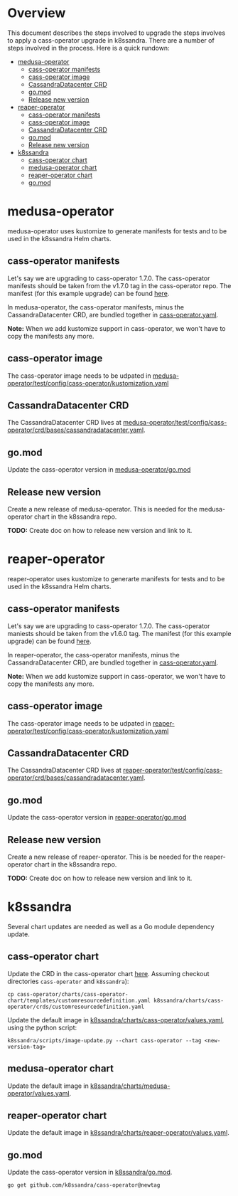 # Overview
This document describes the steps involved to upgrade the steps involves to apply a cass-operator upgrade in k8ssandra. There are a number of steps involved in the process. Here is a quick rundown:

* [medusa-operator](#medusa-operator)
  * [cass-operator manifests](#cass-operator-manifests-1)
  * [cass-operator image](#cass-operator-image-1)
  * [CassandraDatacenter CRD](#cassandradatacenter-crd-1)
  * [go.mod](#gomod-1)
  * [Release new version](#release-new-version-1)
* [reaper-operator](#reaper-operator)
  * [cass-operator manifests](#cass-operator-manifests-2)
  * [cass-operator image](#cass-operator-image-2)
  * [CassandraDatacenter CRD](#cassandradatacenter-crd-2)
  * [go.mod](#gomod-2)
  * [Release new version](#release-new-version-2)
* [k8ssandra](#k8ssandra)
  * [cass-operator chart](#cass-operator-chart)
  * [medusa-operator chart](#medusa-operator-chart)
  * [reaper-operator chart](#reaper-operator-chart)
  * [go.mod](#gomod-3)


# medusa-operator
medusa-operator uses kustomize to generate manifests for tests and to be used in the k8ssandra Helm charts.

## cass-operator manifests
Let's say we are upgrading to cass-operator 1.7.0. The cass-operator manifests should be taken from the v1.7.0 tag in the cass-operator repo. The manifest (for this example upgrade) can be found [here](https://github.com/k8ssandra/cass-operator/tree/v1.6.0/operator/deploy).

In medusa-operator, the cass-operator manifests, minus the CassandraDatacenter CRD, are bundled together in [cass-operator.yaml](https://github.com/k8ssandra/medusa-operator/blob/master/test/config/cass-operator/cass-operator.yaml).

**Note:** When we add kustomize support in cass-operator, we won't have to copy the manifests any more.

## cass-operator image
The cass-operator image needs to be udpated in [medusa-operator/test/config/cass-operator/kustomization.yaml](https://github.com/k8ssandra/medusa-operator/blob/master/test/config/cass-operator/kustomization.yaml)

## CassandraDatacenter CRD
The CassandraDatacenter CRD lives at [medusa-operator/test/config/cass-operator/crd/bases/cassandradatacenter.yaml](https://github.com/k8ssandra/medusa-operator/blob/master/test/config/cass-operator/crd/bases/cassandradatacenter.yaml).

## go.mod
Update the cass-operator version in [medusa-operator/go.mod](https://github.com/k8ssandra/medusa-operator/blob/master/go.mod)

## Release new version
Create a new release of medusa-operator. This is needed for the medusa-operator chart in the k8ssandra repo.

**TODO:** Create doc on how to release new version and link to it.

# reaper-operator
reaper-operator uses kustomize to generarte manifests for tests and to be used in the k8ssandra Helm charts.

## cass-operator manifests
Let's say we are upgrading to cass-operator 1.7.0. The cass-operator maniests should be taken from the v1.6.0 tag. The manifest (for this example upgrade) can be found [here](https://github.com/k8ssandra/cass-operator/tree/v1.7.0/operator/deploy).

In reaper-operator, the cass-operator manifests, minus the CassandraDatacenter CRD, are bundled together in [cass-operator.yaml](https://github.com/k8ssandra/reaper-operator/blob/master/test/config/cass-operator/cass-operator.yaml).

**Note:** When we add kustomize support in cass-operator, we won't have to copy the manifests any more.

## cass-operator image
The cass-operator image needs to be udpated in [reaper-operator/test/config/cass-operator/kustomization.yaml](https://github.com/k8ssandra/reaper-operator/blob/master/test/config/cass-operator/kustomization.yaml)

## CassandraDatacenter CRD
The CassandraDatacenter CRD lives at [reaper-operator/test/config/cass-operator/crd/bases/cassandradatacenter.yaml](https://github.com/k8ssandra/reaper-operator/blob/master/test/config/cass-operator/crd/bases/cassandradatacenter.yaml).

## go.mod
Update the cass-operator version in [reaper-operator/go.mod](https://github.com/k8ssandra/reaper-operator/blob/master/go.mod)

## Release new version
Create a new release of reaper-operator. This is be needed for the reaper-operator chart in the k8ssandra repo.

**TODO:** Create doc on how to release new version and link to it.

# k8ssandra
Several chart updates are needed as well as a Go module dependency update.

## cass-operator chart
Update the CRD in the cass-operator chart [here](https://github.com/k8ssandra/k8ssandra/tree/main/charts/cass-operator). Assuming checkout directories ``cass-operator`` and ``k8ssandra``):

```
cp cass-operator/charts/cass-operator-chart/templates/customresourcedefinition.yaml k8ssandra/charts/cass-operator/crds/customresourcedefinition.yaml
```

Update the default image in [k8ssandra/charts/cass-operator/values.yaml](https://github.com/k8ssandra/k8ssandra/blob/main/charts/cass-operator/values.yaml), using the python script:

```
k8ssandra/scripts/image-update.py --chart cass-operator --tag <new-version-tag>
```

## medusa-operator chart
Update the default image in [k8ssandra/charts/medusa-operator/values.yaml](https://github.com/k8ssandra/k8ssandra/blob/main/charts/medusa-operator/values.yaml).

## reaper-operator chart
Update the default image in [k8ssandra/charts/reaper-operator/values.yaml](https://github.com/k8ssandra/k8ssandra/blob/main/charts/reaper-operator/values.yaml).

## go.mod
Update the cass-operator version in [k8ssandra/go.mod](https://github.com/k8ssandra/k8ssandra/blob/main/go.mod).

``
go get github.com/k8ssandra/cass-operator@newtag
``
